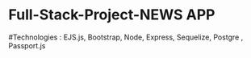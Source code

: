 # Full-Stack-Project-NEWS APP 
#Technologies : EJS.js, Bootstrap, Node, Express, Sequelize, Postgre , Passport.js
